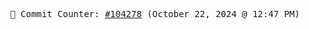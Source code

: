 <p align="center">
    <samp>
        📮 Commit Counter: <a href="https://github.com/Javascript-void0/Javascript-void0/commits/main">#104278</a> (October 22, 2024 @ 12:47 PM)
    </samp>
</p>